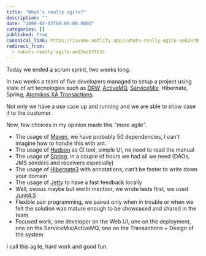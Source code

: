 ```yaml
---
title: "What’s really agile?"
description: ""
date: "2009-02-02T00:00:00.000Z"
categories: []
published: true
canonical_link: https://javame.netlify.app//whats-really-agile-ae82ecb7fb31
redirect_from:
  - /whats-really-agile-ae82ecb7fb31
---
```


Today we ended a scrum sprint, two weeks long.

In two weeks a team of five developers managed to setup a project using state of art tecnologies such as [DRW](http://directwebremoting.org/), [ActiveMQ](http://activemq.apache.org/), [ServiceMix](http://servicemix.apache.org/home.html), Hibernate, Spring, [Atomikos XA Transactions](http://www.atomikos.com/Main/ProductsOverview).

Not only we have a use case up and running and we are able to show case it to the customer.

Now, few choices in my opinion made this "more agile".

-   The usage of [Maven](http://maven.apache.org/), we have probably 50 dependencies, I can’t imagine how to handle this with ant.
-   The usage of [Hudson](https://hudson.dev.java.net/) as CI tool, simple UI, no need to read the manual
-   The usage of [Spring](http://www.springsource.org/), in a couple of hours we had all we need (DAOs, JMS senders and receivers especially)
-   The usage of [Hibernate3](http://www.hibernate.org/) with annotations, can’t be faster to write down your domain
-   The usage of [Jetty](http://www.mortbay.org/jetty/) to have a fast feedback locally
-   Well, ovious maybe but worth mention, we wrote tests first, we used [Junit4.5](http://www.junit.org/)
-   Flexible pair programming, we paired only when in trouble or when we felt the solution was mature enough to be showcased and shared in the team
-   Focused work, one developer on the Web UI, one on the deployment, one on the ServiceMix/ActiveMQ, one on the Transactions + Design of the system

I call this agile, hard work and good fun.
